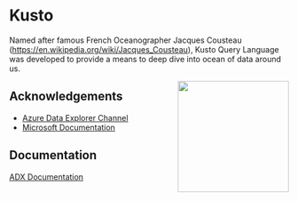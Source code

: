 
# Kusto
Named after famous French Oceanographer Jacques Cousteau (https://en.wikipedia.org/wiki/Jacques_Cousteau), Kusto Query Language was developed to provide a means to deep dive into ocean of data around us.

<img src="https://upload.wikimedia.org/wikipedia/commons/1/10/Cousteau1972_%28cropped%29.jpg" width=200 align=right>


## Acknowledgements
 - [Azure Data Explorer Channel](https://www.youtube.com/channel/UCPgPN-0DLaImaaDR_TtKR8A/videos)
 - [Microsoft Documentation](https://learn.microsoft.com/en-us/azure/data-explorer)


## Documentation
[ADX Documentation](https://learn.microsoft.com/en-us/azure/data-explorer/)
